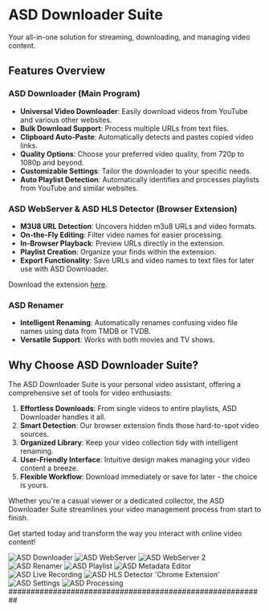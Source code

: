 

# ASD Downloader Suite

Your all-in-one solution for streaming, downloading, and managing video content.

## Features Overview

### ASD Downloader (Main Program)

- **Universal Video Downloader**: Easily download videos from YouTube and various other websites.
- **Bulk Download Support**: Process multiple URLs from text files.
- **Clipboard Auto-Paste**: Automatically detects and pastes copied video links.
- **Quality Options**: Choose your preferred video quality, from 720p to 1080p and beyond.
- **Customizable Settings**: Tailor the downloader to your specific needs.
- **Auto Playlist Detection**: Automatically identifies and processes playlists from YouTube and similar websites.

### ASD WebServer & ASD HLS Detector (Browser Extension)

- **M3U8 URL Detection**: Uncovers hidden m3u8 URLs and video formats.
- **On-the-Fly Editing**: Filter video names for easier processing.
- **In-Browser Playback**: Preview URLs directly in the extension.
- **Playlist Creation**: Organize your finds within the extension.
- **Export Functionality**: Save URLs and video names to text files for later use with ASD Downloader.

Download the extension [here](https://chromewebstore.google.com/detail/athena-hls-detector/hlhjhkaechpphhjcdplkplcompomcjnb).

### ASD Renamer

- **Intelligent Renaming**: Automatically renames confusing video file names using data from TMDB or TVDB.
- **Versatile Support**: Works with both movies and TV shows.

## Why Choose ASD Downloader Suite?

The ASD Downloader Suite is your personal video assistant, offering a comprehensive set of tools for video enthusiasts:

1. **Effortless Downloads**: From single videos to entire playlists, ASD Downloader handles it all.
2. **Smart Detection**: Our browser extension finds those hard-to-spot video sources.
3. **Organized Library**: Keep your video collection tidy with intelligent renaming.
4. **User-Friendly Interface**: Intuitive design makes managing your video content a breeze.
5. **Flexible Workflow**: Download immediately or save for later - the choice is yours.

Whether you're a casual viewer or a dedicated collector, the ASD Downloader Suite streamlines your video management process from start to finish.

Get started today and transform the way you interact with online video content!



![ASD Downloader](./Screenshots/ASD_1.png)
![ASD WebServer](./Screenshots/ASD_5.jpg)
![ASD WebServer 2](./Screenshots/ASD_6.jpg)
![ASD Renamer](./Screenshots/ASD_4.jpg)
![ASD Playlist](./Screenshots/Playlist.png)
![ASD Metadata Editor](./Screenshots/Metadata_Editor.jpg)
![ASD Live Recording](./Screenshots/Live_Recording.jpg)
![ASD HLS Detector 'Chrome Extension'](./Screenshots/ASD_7.jpg)
![ASD Settings](./Screenshots/ASD_2.png)
![ASD Processing](./Screenshots/ASD_3.png)
##########################################################

